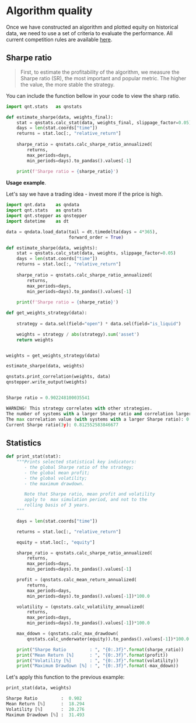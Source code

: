 # Algorithm quality

Once we have constructed an algorithm and plotted equity on historical data, we need to use a set of criteria to evaluate the performance. All current competition rules are available [here](https://quantnet.ai/contest).

## Sharpe ratio
>First, to estimate the profitability of the algorithm, we measure the Sharpe ratio (SR), the most important and popular metric. The higher the value, the more stable the strategy.

You can include the function bellow in your code to view the sharp ratio. 

```python
import qnt.stats   as qnstats

def estimate_sharpe(data, weights_final):
    stat = qnstats.calc_stat(data, weights_final, slippage_factor=0.05)
    days = len(stat.coords["time"])
    returns = stat.loc[:, "relative_return"]
    
    sharpe_ratio = qnstats.calc_sharpe_ratio_annualized(
        returns,
        max_periods=days,
        min_periods=days).to_pandas().values[-1]
    
    print(f'Sharpe ratio = {sharpe_ratio}')
```
**Usage** **example**. 

Let's say we have a trading idea - invest more if the price is high.

```python
import qnt.data    as qndata
import qnt.stats   as qnstats
import qnt.stepper as qnstepper
import datetime    as dt

data = qndata.load_data(tail = dt.timedelta(days = 4*365),
                        forward_order = True)

def estimate_sharpe(data, weights):
    stat = qnstats.calc_stat(data, weights, slippage_factor=0.05)
    days = len(stat.coords["time"])
    returns = stat.loc[:, "relative_return"]
    
    sharpe_ratio = qnstats.calc_sharpe_ratio_annualized(
        returns,
        max_periods=days,
        min_periods=days).to_pandas().values[-1]
    
    print(f'Sharpe ratio = {sharpe_ratio}')

def get_weights_strategy(data):
    
    strategy = data.sel(field="open") * data.sel(field="is_liquid")

    weights = strategy / abs(strategy).sum('asset')
    return weights


weights = get_weights_strategy(data)

estimate_sharpe(data, weights)

qnstats.print_correlation(weights, data)
qnstepper.write_output(weights)
```
```python

Sharpe ratio = 0.902248100035541

WARNING! This strategy correlates with other strategies.
The number of systems with a larger Sharpe ratio and correlation larger than 0.8: 1
The max correlation value (with systems with a larger Sharpe ratio): 0.9027474076009878
Current Sharpe ratio(3y): 0.812552583846677
```

## Statistics

```python
def print_stat(stat):
    """Prints selected statistical key indicators:
       - the global Sharpe ratio of the strategy;
       - the global mean profit;
       - the global volatility;
       - the maximum drawdown.

       Note that Sharpe ratio, mean profit and volatility
       apply to  max simulation period, and not to the
       rolling basis of 3 years.
    """

    days = len(stat.coords["time"])

    returns = stat.loc[:, "relative_return"]

    equity = stat.loc[:, "equity"]

    sharpe_ratio = qnstats.calc_sharpe_ratio_annualized(
        returns,
        max_periods=days,
        min_periods=days).to_pandas().values[-1]

    profit = (qnstats.calc_mean_return_annualized(
        returns,
        max_periods=days,
        min_periods=days).to_pandas().values[-1])*100.0

    volatility = (qnstats.calc_volatility_annualized(
        returns,
        max_periods=days,
        min_periods=days).to_pandas().values[-1])*100.0

    max_ddown = (qnstats.calc_max_drawdown(
        qnstats.calc_underwater(equity)).to_pandas().values[-1])*100.0

    print("Sharpe Ratio         : ", "{0:.3f}".format(sharpe_ratio))
    print("Mean Return [%]      : ", "{0:.3f}".format(profit))
    print("Volatility [%]       : ", "{0:.3f}".format(volatility))
    print("Maximum Drawdown [%] : ", "{0:.3f}".format(-max_ddown))
```
Let's apply this function to the previous example:

```python
print_stat(data, weights)
```

```python
Sharpe Ratio         :  0.902
Mean Return [%]      :  18.294
Volatility [%]       :  20.276
Maximum Drawdown [%] :  31.493
```